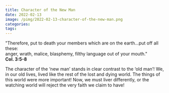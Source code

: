 ```yaml
---
title: Character of the New Man
date: 2022-02-13
image: /pimg/2022-02-13-character-of-the-new-man.png
categories:
tags:
---
```


<p data-block-key="qwnx8">&quot;Therefore, put to death your members which are on the earth…put off all these:<br/>anger, wrath, malice, blasphemy, filthy language out of your mouth.&quot;<br/><b>Col. 3:5-8</b></p><p data-block-key="7a7kf"></p><p data-block-key="9n85s">The character of the ‘new man’ stands in clear contrast to the ‘old man’! We, in our old lives, lived like the rest of the lost and dying world. The things of this world were more important! Now, we must liver differently, or the watching world will reject the very faith we claim to have!</p>


